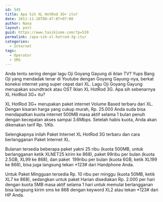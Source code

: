 ```yaml
---
id: 545
title: Apa Sih XL HotRod 3G+ itu?
date: 2011-11-26T00:47:07+07:00
author: Nana
layout: post
guid: https://www.tasikisme.com/?p=520
permalink: /apa-sih-xl-hotrod-3g-itu/
categories:
  - Internet
tags:
  - Operator
  - SMS
---
```

Anda tentu sering dengar lagu Oji Goyang Gayung di iklan TV? Yups Bang Oji yang mendadak tenar di Youtube dengan Goyang Gayung-nya, berkat koneksi internet yang super cepat dari XL. Lagu Oji Goyang Gayung merupakan soundtrack atau OST Iklan XL HotRod 3G. Apa sih sebenarnya XL HotRod 3G+ itu?

XL HotRod 3G+ merupakan paket internet Volume Based terbaru dari XL. Dengan kisaran harga yang cukup murah, Rp. 25.000 Anda suda bisa mendapatkan kuota internet 500MB masa aktif selama 1 bulan penuh dengan kecepatan akses sampai 3.6Mbps. Setelah habis kuota, Anda akan dikenakan tarif Rp. 1/Kb.

Selengkapnya inilah Paket Internet XL HotRod 3G terbaru dan cara berlangganan Paket Internet XL.

Bulanan tersedia beberapa paket yakni 25 ribu (kuota 500MB, untuk berlangganan ketik XLNET25 kirim ke 868), paket 99ribu per bulan (kuota 2.5GB, XL99 ke 868), dan paket  199ribu per bulan (kuota 6GB, ketik XL199 ke 868), bisa juga langsung tekan *123# dari Handphone Anda.

Untuk Paket Mingguan tersedia Rp. 10 ribu per minggu (kuota 50MB, ketik XL7 ke 868), sedangkan untuk paket Harian disediakan Rp. 2.000 per hari dengan kuota 5MB masa aktif selama 1 hari untuk memulai berlangganan bisa langsung kirim sms ke 868 dengan keyword XL2 atau tekan *123# dari HP Anda.